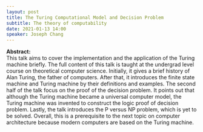 ```yaml
---
layout: post
title: The Turing Computational Model and Decision Problem
subtitle: The theory of computability
date: 2021-01-13 14:00
speaker: Joseph Chang
---
```


**Abstract:**<br>
This talk aims to cover the implementation and the application of the Turing machine briefly. The full content of this talk is taught at the undergrad level course on theoretical computer science. Initially, it gives a brief history of Alan Turing, the father of computers. After that, it introduces the finite state machine and Turing machine by their definitions and examples. The second half of the talk focus on the proof of the decision problem. It points out that although the Turing machine became a universal computer model, the Turing machine was invented to construct the logic proof of decision problem. Lastly, the talk introduces the P versus NP problem, which is yet to be solved. Overall, this is a prerequisite to the next topic on computer architecture because modern computers are based on the Turing machine.